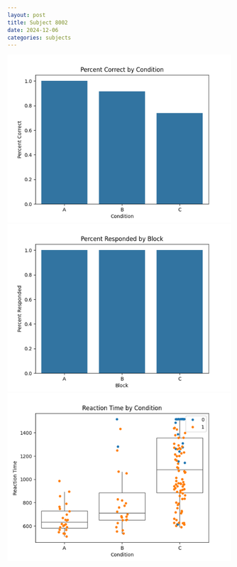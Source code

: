 ```yaml
---
layout: post
title: Subject 8002
date: 2024-12-06
categories: subjects
---
```


![](data/8002/run-21/8002_ATS_percent_correct.png)
![](data/8002/run-21/8002_ATS_percent_responded.png)
![](data/8002/run-21/8002_ATS_rt.png)
